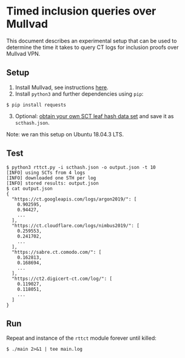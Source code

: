 # Timed inclusion queries over Mullvad
This document describes an experimental setup that can be used to determine the
time it takes to query CT logs for inclusion proofs over Mullvad VPN.

## Setup
1. Install Mullvad, see instructions [here](https://mullvad.net/en/help/install-mullvad-app-linux/).
2. Install `python3` and further dependencies using `pip`:
```
$ pip install requests
```
3. Optional: [obtain your own SCT leaf hash data set](https://github.com/rgdd/ctor/tree/master/exp/lh-dl)
and save it as `scthash.json`.

Note: we ran this setup on Ubuntu 18.04.3 LTS.

## Test
```
$ python3 rttct.py -i scthash.json -o output.json -t 10
[INFO] using SCTs from 4 logs
[INFO] downloaded one STH per log
[INFO] stored results: output.json
$ cat output.json
{
  "https://ct.googleapis.com/logs/argon2019/": [
    0.902595,
    0.94427,
	...
  ],
  "https://ct.cloudflare.com/logs/nimbus2019/": [
    0.259553,
    0.241702,
	...
  ],
  "https://sabre.ct.comodo.com/": [
    0.162813,
    0.168694,
	...
  ],
  "https://ct2.digicert-ct.com/log/": [
    0.119027,
    0.118051,
	...
  ]
}
```

## Run
Repeat and instance of the `rttct` module forever until killed:
```
$ ./main 2>&1 | tee main.log
```
